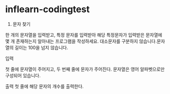 # inflearn-codingtest

1. 문자 찾기

한 개의 문자열을 입력받고, 특정 문자를 입력받아 해당 특정문자가 입력받은 문자열에 몇 개 존재하는지 알아내는 프로그램을 작성하세요.
대소문자를 구분하지 않습니다.문자열의 길이는 100을 넘지 않습니다.

입력

첫 줄에 문자열이 주어지고, 두 번째 줄에 문자가 주어진다.
문자열은 영어 알파벳으로만 구성되어 있습니다.


출력
첫 줄에 해당 문자의 개수를 출력한다.



